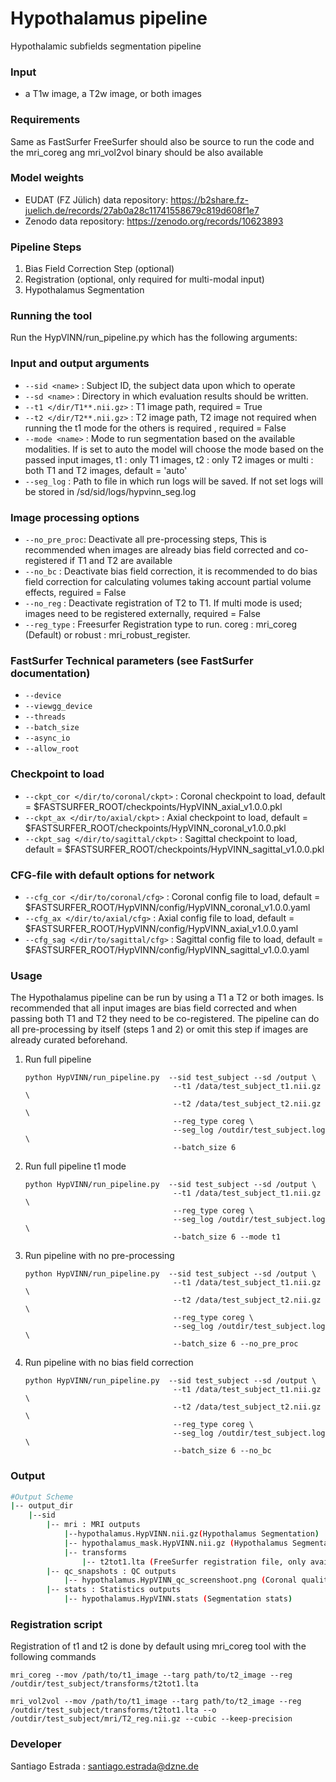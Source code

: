 # Hypothalamus pipeline

Hypothalamic subfields segmentation pipeline

### Input
*  a T1w image, a T2w image, or both images

### Requirements
Same as FastSurfer
FreeSurfer should also be source to run the code and the mri_coreg ang mri_vol2vol binary should be also available

### Model weights
* EUDAT (FZ Jülich) data repository: https://b2share.fz-juelich.de/records/27ab0a28c11741558679c819d608f1e7
* Zenodo data repository: https://zenodo.org/records/10623893

### Pipeline Steps
1. Bias Field Correction Step (optional)
2. Registration (optional, only required for multi-modal input)
3. Hypothalamus Segmentation

### Running the tool
Run the HypVINN/run_pipeline.py which has the following arguments:
### Input and output arguments
 * `--sid <name>` :  Subject ID, the subject data upon which to operate
 * `--sd <name>` : Directory in which evaluation results should be written.
 *  `--t1 </dir/T1**.nii.gz>` : T1 image path, required = True
 *  `--t2 </dir/T2**.nii.gz>` : T2 image path, T2 image not required when running the t1 mode for the others is required , required = False
 * `--mode <name>` : Mode to run segmentation based on the available modalities. If is set to auto the model will choose the mode based on the passed input images, 
                     t1 : only T1 images, t2 : only T2 images or multi : both T1 and T2 images, default = 'auto'
 * `--seg_log` :  Path to file in which run logs will be saved. If not set logs will be stored in /sd/sid/logs/hypvinn_seg.log 
### Image processing options
 * `--no_pre_proc`: Deactivate all pre-processing steps, This is recommended when images are already bias field corrected and co-registered if T1 and T2 are available
 * `--no_bc` : Deactivate bias field correction, it is recommended to do bias field correction for calculating volumes taking account partial volume effects, reguired = False
 * `--no_reg` : Deactivate registration of T2 to T1. If multi mode is used; images need to be registered externally, required = False
 * `--reg_type` : Freesurfer Registration type to run. coreg : mri_coreg (Default) or robust : mri_robust_register.
###  FastSurfer Technical parameters (see FastSurfer documentation)
 * `--device`
 * `--viewgg_device`
 * `--threads`
 * `--batch_size`
 * `--async_io`
 * `--allow_root`

### Checkpoint to load
 * `--ckpt_cor </dir/to/coronal/ckpt>` : Coronal checkpoint to load, default =  $FASTSURFER_ROOT/checkpoints/HypVINN_axial_v1.0.0.pkl
 * `--ckpt_ax </dir/to/axial/ckpt>` : Axial checkpoint to load, default = $FASTSURFER_ROOT/checkpoints/HypVINN_coronal_v1.0.0.pkl
 * `--ckpt_sag </dir/to/sagittal/ckpt>` : Sagittal checkpoint to load, default = $FASTSURFER_ROOT/checkpoints/HypVINN_sagittal_v1.0.0.pkl

### CFG-file with default options for network
 * `--cfg_cor </dir/to/coronal/cfg>` : Coronal config file to load, default =  $FASTSURFER_ROOT/HypVINN/config/HypVINN_coronal_v1.0.0.yaml
 * `--cfg_ax </dir/to/axial/cfg>` : Axial config file to load, default =  $FASTSURFER_ROOT/HypVINN/config/HypVINN_axial_v1.0.0.yaml
 * `--cfg_sag </dir/to/sagittal/cfg>` : Sagittal config file to load, default =  $FASTSURFER_ROOT/HypVINN/config/HypVINN_sagittal_v1.0.0.yaml

### Usage
The Hypothalamus pipeline can be run by using a T1 a T2 or both images. 
Is recommended that all input images are bias field corrected and when passing both T1 and T2 they need to be co-registered.
The pipeline can do all pre-processing by itself (steps 1 and 2) or omit this step if images are already curated beforehand.

1. Run full pipeline
    ```
    python HypVINN/run_pipeline.py  --sid test_subject --sd /output \
                                     --t1 /data/test_subject_t1.nii.gz \
                                     --t2 /data/test_subject_t2.nii.gz \
                                     --reg_type coreg \
                                     --seg_log /outdir/test_subject.log \
                                     --batch_size 6
   ```
2. Run full pipeline t1 mode
    ```
    python HypVINN/run_pipeline.py  --sid test_subject --sd /output \
                                     --t1 /data/test_subject_t1.nii.gz \
                                     --reg_type coreg \
                                     --seg_log /outdir/test_subject.log \
                                     --batch_size 6 --mode t1
   ```

3. Run pipeline with no pre-processing
    ```
    python HypVINN/run_pipeline.py  --sid test_subject --sd /output \
                                     --t1 /data/test_subject_t1.nii.gz \
                                     --t2 /data/test_subject_t2.nii.gz \
                                     --reg_type coreg \
                                     --seg_log /outdir/test_subject.log \
                                     --batch_size 6 --no_pre_proc
   ```

4. Run pipeline with no bias field correction
    ```
    python HypVINN/run_pipeline.py  --sid test_subject --sd /output \
                                     --t1 /data/test_subject_t1.nii.gz \
                                     --t2 /data/test_subject_t2.nii.gz \
                                     --reg_type coreg \
                                     --seg_log /outdir/test_subject.log \
                                     --batch_size 6 --no_bc
   ```

### Output
```  bash
#Output Scheme 
|-- output_dir
    |--sid                                 
        |-- mri : MRI outputs
            |--hypothalamus.HypVINN.nii.gz(Hypothalamus Segmentation)
            |-- hypothalamus_mask.HypVINN.nii.gz (Hypothalamus Segmentation Mask)
            |-- transforms
                |-- t2tot1.lta (FreeSurfer registration file, only available if registration is performed)
        |-- qc_snapshots : QC outputs
            |-- hypothalamus.HypVINN_qc_screenshoot.png (Coronal quality control image)
        |-- stats : Statistics outputs                                                 
            |-- hypothalamus.HypVINN.stats (Segmentation stats)     
 ``` 

### Registration script
Registration of t1 and t2 is done by default using mri_coreg tool with the following commands
```
mri_coreg --mov /path/to/t1_image --targ path/to/t2_image --reg /outdir/test_subject/transforms/t2tot1.lta

mri_vol2vol --mov /path/to/t1_image --targ path/to/t2_image --reg /outdir/test_subject/transforms/t2tot1.lta --o /outdir/test_subject/mri/T2_reg.nii.gz --cubic --keep-precision
```

### Developer

Santiago Estrada : santiago.estrada@dzne.de
